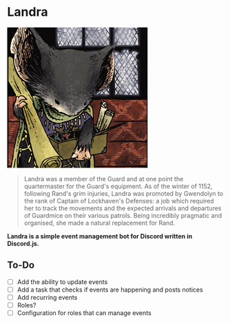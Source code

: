 # Landra
![](landra.png)

> Landra was a member of the Guard and at one point the quartermaster for the Guard's equipment.
As of the winter of 1152, following Rand's grim injuries, Landra was promoted by Gwendolyn to the rank of Captain of Lockhaven's Defenses: a job which required her to track the movements and the expected arrivals and departures of Guardmice on their various patrols. Being incredibly pragmatic and organised, she made a natural replacement for Rand.

**Landra is a simple event management bot for Discord written in Discord.js.**

## To-Do
- [ ] Add the ability to update events
- [ ] Add a task that checks if events are happening and posts notices
- [ ] Add recurring events
- [ ] Roles?
- [ ] Configuration for roles that can manage events
